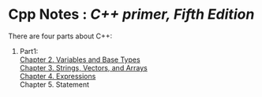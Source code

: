 # Cpp Notes : ***C++ primer, Fifth Edition***
There are four parts about C++:  
1. Part1:  
  [Chapter 2. Variables and Base Types](https://github.com/Claire-YC/Cpp/blob/main/Part%201:%20Chapter2.md) <br>
  [Chapter 3. Strings, Vectors, and Arrays](https://github.com/Claire-YC/Cpp/blob/main/Part%201%20:%20Chapter%203.md#322-operations-on-strings) <br>
  [Chapter 4. Expressions](https://github.com/Claire-YC/Cpp/blob/main/Part1:Chapter%204.md) <br>
  Chapter 5. Statement

